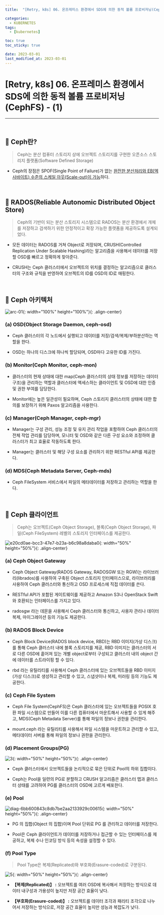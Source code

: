 ```yaml
---
title:  "[Retry, k8s] 06. 온프레미스 환경에서 SDS에 의한 동적 볼륨 프로비저닝(CephFS) - (1)"

categories:
  - KUBERNETES
tags:
  - [kubernetes]

toc: true
toc_sticky: true

date: 2023-03-01
last_modified_at: 2023-03-01
---
```

# [Retry, k8s] 06. 온프레미스 환경에서 SDS에 의한 동적 볼륨 프로비저닝(CephFS) - (1)
---

<style>
table {
    font-size: 12pt;
}
table th:first-of-type {
    width: 5%;
}
table th:nth-of-type(2) {
    width: 15%;
}
table th:nth-of-type(3) {
    width: 50%;
}
table th:nth-of-type(4) {
    width: 30%;
}
</style>

<br>

## 🔔 Ceph란? 

> Ceph는 분산 컴퓨터 스토리지 상에 오브젝트 스토리지를 구현한 오픈소스 스토리지 플랫폼(Software Defined Storage)
    
- Ceph의 장점은 SPOF(Single Point of Failure)가 없는 <u>완전한 분산처리와 EB(엑사바이트) 수준의 스케일 아웃(Scale-out)이 가능</u>하다.

<br>

## 🔔 RADOS(Reliable Autonomic Distributed Object Store)

> Ceph의 기반이 되는 분산 스토리지 시스템으로 RADOS는 분산 환경에서 개체를 저장하고 검색하기 위한 안정적이고 확장 가능한 플랫폼을 제공하도록 설계되었다.

- 모든 데이터는 RADOS를 거쳐 Object로 저장되며, CRUSH(Controlled Replication Under Scalable Hashing)라는 알고리즘을 사용해서 데이터를 저장할 OSD를 빠르고 정확하게 찾아준다.

- CRUSH는 Ceph 클러스터에서 오브젝트의 위치를 결정하는 알고리즘으로 클러스터의 구조와 규칙을 반영하여 오브젝트의 ID를 OSD의 ID로 매핑한다.

<br>

## 🔔 Ceph 아키텍처


![arc-01](https://user-images.githubusercontent.com/42735894/228179743-3686567a-c390-48e3-9dc6-cfebaf985667.png){: width="100%" height="100%"}{: .align-center}


### (a) OSD(Object Storage Daemon, ceph-osd)

- Ceph 클러스터의 각 노드에서 실행되고 데이터를 저장/검색/복제/부하분산하는 역할을 한다.

- OSD는 하나의 디스크에 하나씩 할당되며, OSD마다 고유한 ID를 가진다.


### (b) Monitor(Ceph Monitor, ceph-mon)

- 클러스터의 현재 상태에 대한 map(Ceph 클러스터의 상태 정보를 저장하는 데이터 구조)을 관리하는 역할과 클러스터에 액세스하는 클라이언트 및 OSD에 대한 인증 및 권한 부여를 담당한다.

- Monitor에는 높은 일관성이 필요하며, Ceph 스토리지 클러스터의 상태에 대한 합의를 보장하기 위해 Paxos 알고리즘을 사용한다.


### (c) Manager(Ceph Manager, ceph-mgr)

- Manager는 구성 관리, 성능 조정 및 유지 관리 작업을 포함하여 Ceph 클러스터의 전체 작업 관리를 담당하며, 모니터 및 OSD와 같은 다른 구성 요소와 조정하여 클러스터가 최고 효율로 작동하도록 한다.

- Manager는 클러스터 및 해당 구성 요소를 관리하기 위한 RESTful API를 제공한다.


### (d) MDS(Ceph Metadata Server, Ceph-mds)

- Ceph FileSystem 서비스에서 파일의 메타데이터를 저장하고 관리하는 역할을 한다.

<br>

## 🔔 Ceph 클라이언트

> Ceph는 오브젝트(Ceph Object Storage), 블록(Ceph Object Storage), 파일(Ceph FileSystem) 레벨의 스토리지 인터페이스를 제공한다.

![e20cd0ae-bcc3-47e7-b23a-b6c98a8daba0](https://user-images.githubusercontent.com/42735894/228186751-115f97cb-b80f-471c-93c4-c544df488214.png){: width="50%" height="50%"}{: .align-center}


### (a) Ceph Object Gateway

- Ceph Object Gateway(RADOS Gateway, RADOSGW 또는 RGW)는 라이브러리(librados)를 사용하여 구축된 Object 스토리지 인터페이스으로, 라이브러리를 사용하여 Ceph 클러스터와 통신하고 OSD 프로세스에 직접 데이터를 쓴다.

- RESTful API가 포함된 게이트웨이를 제공하고 Amazon S3나 OpenStack Swift와 호환되는 인터페이스를 가지고 있다.

- radosgw 라는 데몬을 사용해서 Ceph 클러스터와 통신하고, 사용자 관리나 데이터 복제, 마이그레이션 등의 기능도 제공한다.


### (b) RADOS Block Device

- Ceph Block Device(RADOS block device, RBD)는 RBD 이미지(가상 디스크)를 통해 Ceph 클러스터 내에 블록 스토리지를 제공, RBD 이미지는 클러스터의 서로 다른 OSD에 흩어져 있는 개별 object로부터 구성되고 클러스터 내의 object 간에 데이터를 스트라이핑 할 수 있다.

- rbd 라는 유틸리티를 사용해서 Ceph 클러스터에 있는 오브젝트들을 RBD 이미지(가상 디스크)로 생성하고 관리할 수 있고, 스냅샷이나 복제, 미러링 등의 기능도 제공한다.


### (c) Ceph File System 

- Ceph File System(CephFS)은 Ceph 클러스터에 있는 오브젝트들을 POSIX 호환 파일 시스템으로 만들어 이를 다른 컴퓨터에서 마운트해서 사용할 수 있게 해주고, MDS(Ceph Metadata Server)를 통해 파일의 정보나 권한을 관리한다.

- mount.ceph 라는 유틸리티를 사용해서 파일 시스템을 마운트하고 관리할 수 있고, 메타데이터 서버를 통해 파일의 정보나 권한을 관리한다.


### (d) Placement Groups(PG)

![3](https://user-images.githubusercontent.com/42735894/228211891-5eb572cc-f521-4ab7-bfb0-1809a9b9c874.png){: width="50%" height="50%"}{: .align-center}

- Ceph 클러스터에서 오브젝트들을 논리적으로 묶은 단위로 Pool의 하위 집합이다.

- Ceph는 Pool을 일련의 PG로 분할하고 CRUSH 알고리즘은 클러스터 맵과 클러스터 상태를 고려하여 PG를 클러스터의 OSD에 고르게 배포한다.


### (e) Pool

![diag-6bb600843c8db7be2aa2133929c00615](https://user-images.githubusercontent.com/42735894/228219048-75109f1c-6a26-42a0-829a-b0f047b0f228.png){: width="50%" height="50%"}{: .align-center}

- PG 의 집합(Object 의 집합)이며 Pool 단위로 PG 를 관리하고 데이터를 저장한다.

- Pool은 Ceph 클라이언트가 데이터를 저장하거나 접근할 수 있는 인터페이스를 제공하고, 복제 수나 인코딩 방식 등의 속성을 설정할 수 있다.


### (f) Pool Type

> Pool Type은 복제(Replicated)와 부호화(Erasure-coded)로 구분된다.

![5](https://user-images.githubusercontent.com/42735894/228223047-2b04229d-c939-449a-9718-7a4875c1d21b.png){: width="50%" height="50%"}{: .align-center}

- **【복제(Replicated)】 :** 오브젝트를 여러 OSD에 복사해서 저장하는 방식으로 데이터 내구성과 가용성이 높지만 저장 공간 효율이 낮다.

- **【부호화(Erasure-coded)】 :** 오브젝트를 데이터 조각과 패리티 조각으로 나누어서 저장하는 방식으로, 저장 공간 효율이 높지만 성능과 복잡도가 낮다.

<br>